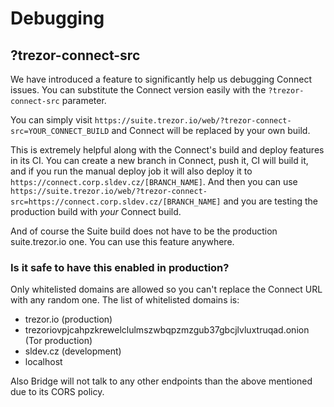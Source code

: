 # Debugging

## ?trezor-connect-src

We have introduced a feature to significantly help us debugging Connect issues. You can substitute the Connect version easily with the `?trezor-connect-src` parameter.

You can simply visit `https://suite.trezor.io/web/?trezor-connect-src=YOUR_CONNECT_BUILD` and Connect will be replaced by your own build.

This is extremely helpful along with the Connect's build and deploy features in its CI. You can create a new branch in Connect, push it, CI will build it, and if you run the manual deploy job it will also deploy it to `https://connect.corp.sldev.cz/[BRANCH_NAME]`. And then you can use `https://suite.trezor.io/web/?trezor-connect-src=https://connect.corp.sldev.cz/[BRANCH_NAME]` and you are testing the production build with _your_ Connect build.

And of course the Suite build does not have to be the production suite.trezor.io one. You can use this feature anywhere.

### Is it safe to have this enabled in production?

Only whitelisted domains are allowed so you can't replace the Connect URL with any random one. The list of whitelisted domains is:

-   trezor.io (production)
-   trezoriovpjcahpzkrewelclulmszwbqpzmzgub37gbcjlvluxtruqad.onion (Tor production)
-   sldev.cz (development)
-   localhost

Also Bridge will not talk to any other endpoints than the above mentioned due to its CORS policy.
